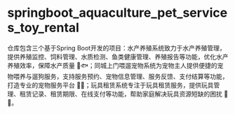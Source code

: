 # springboot_aquaculture_pet_services_toy_rental
仓库包含三个基于Spring Boot开发的项目：水产养殖系统致力于水产养殖管理，提供养殖监控、饲料管理、水质检测、鱼类健康管理、养殖报告等功能，优化水产养殖效率，保障水产质量 🌊🐟；同城上门喂遛宠物系统为宠物主人提供便捷的宠物喂养与遛狗服务，支持服务预约、宠物信息管理、服务反馈、支付结算等功能，打造专业的宠物服务平台 🐶🐾；玩具租赁系统专注于玩具租赁服务，提供玩具管理、租赁记录、租赁期限、在线支付等功能，帮助家庭解决玩具资源短缺的困扰 🎲🎉。
